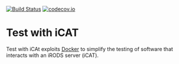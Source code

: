 [![Build Status](https://travis-ci.org/wtsi-hgi/test-with-icat.svg)](https://travis-ci.org/wtsi-hgi/test-with-icat)
[![codecov.io](https://codecov.io/github/wtsi-hgi/test-with-icat/coverage.svg?branch=master)](https://codecov.io/github/wtsi-hgi/test-with-icat?branch=master)

# Test with iCAT
Test with iCAt exploits [Docker](http://docker.com) to simplify the testing of software that interacts with an iRODS 
server (iCAT).
